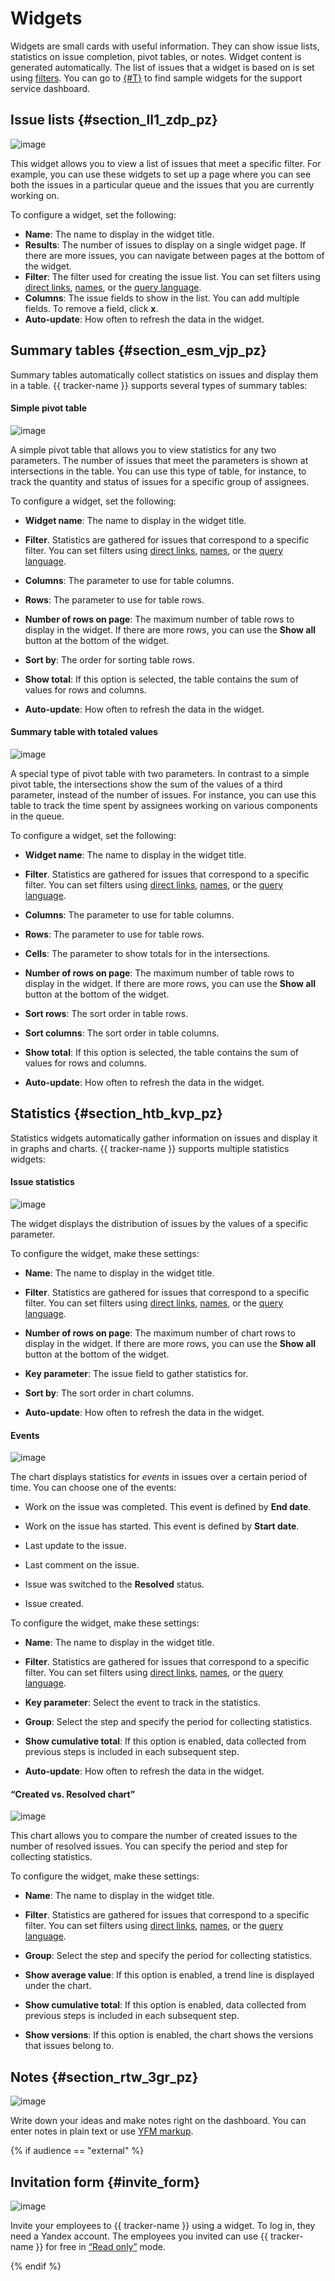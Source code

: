 # Widgets

Widgets are small cards with useful information. They can show issue lists, statistics on issue completion, pivot tables, or notes. Widget content is generated automatically. The list of issues that a widget is based on is set using [filters](filters.md). You can go to [{#T}](../support-process-dashboards.md) to find sample widgets for the support service dashboard.

## Issue lists {#section_ll1_zdp_pz}

![image](../../_assets/tracker/widgets/filter.png)

This widget allows you to view a list of issues that meet a specific filter. For example, you can use these widgets to set up a page where you can see both the issues in a particular queue and the issues that you are currently working on.

To configure a widget, set the following:

- **Name**: The name to display in the widget title.
- **Results**: The number of issues to display on a single widget page. If there are more issues, you can navigate between pages at the bottom of the widget.
- **Filter**: The filter used for creating the issue list. You can set filters using [direct links](filters.md), [names](create-filter.md), or the [query language](query-filter.md).
- **Columns**: The issue fields to show in the list. You can add multiple fields. To remove a field, click **x**.
- **Auto-update**: How often to refresh the data in the widget.

## Summary tables {#section_esm_vjp_pz}

Summary tables automatically collect statistics on issues and display them in a table. {{ tracker-name }} supports several types of summary tables:

#### Simple pivot table

![image](../../_assets/tracker/widgets/table.png)

A simple pivot table that allows you to view statistics for any two parameters. The number of issues that meet the parameters is shown at intersections in the table. You can use this type of table, for instance, to track the quantity and status of issues for a specific group of assignees.

To configure a widget, set the following:

- **Widget name**: The name to display in the widget title.

- **Filter**. Statistics are gathered for issues that correspond to a specific filter. You can set filters using [direct links](filters.md), [names](create-filter.md), or the [query language](query-filter.md).

- **Columns**: The parameter to use for table columns.

- **Rows**: The parameter to use for table rows.

- **Number of rows on page**: The maximum number of table rows to display in the widget. If there are more rows, you can use the **Show all** button at the bottom of the widget.

- **Sort by**: The order for sorting table rows.

- **Show total**: If this option is selected, the table contains the sum of values for rows and columns.

- **Auto-update**: How often to refresh the data in the widget.

#### Summary table with totaled values

![image](../../_assets/tracker/widgets/table-with-sum.png)

A special type of pivot table with two parameters. In contrast to a simple pivot table, the intersections show the sum of the values of a third parameter, instead of the number of issues. For instance, you can use this table to track the time spent by assignees working on various components in the queue.

To configure a widget, set the following:

- **Widget name**: The name to display in the widget title.

- **Filter**. Statistics are gathered for issues that correspond to a specific filter. You can set filters using [direct links](filters.md), [names](create-filter.md), or the [query language](query-filter.md).

- **Columns**: The parameter to use for table columns.

- **Rows**: The parameter to use for table rows.

- **Cells**: The parameter to show totals for in the intersections.

- **Number of rows on page**: The maximum number of table rows to display in the widget. If there are more rows, you can use the **Show all** button at the bottom of the widget.

- **Sort rows**: The sort order in table rows.

- **Sort columns**: The sort order in table columns.

- **Show total**: If this option is selected, the table contains the sum of values for rows and columns.

- **Auto-update**: How often to refresh the data in the widget.

## Statistics {#section_htb_kvp_pz}

Statistics widgets automatically gather information on issues and display it in graphs and charts. {{ tracker-name }} supports multiple statistics widgets:

#### Issue statistics

![image](../../_assets/tracker/widgets/stat.png)

The widget displays the distribution of issues by the values of a specific parameter.

To configure the widget, make these settings:

- **Name**: The name to display in the widget title.

- **Filter**. Statistics are gathered for issues that correspond to a specific filter. You can set filters using [direct links](filters.md), [names](create-filter.md), or the [query language](query-filter.md).

- **Number of rows on page**: The maximum number of chart rows to display in the widget. If there are more rows, you can use the **Show all** button at the bottom of the widget.

- **Key parameter**: The issue field to gather statistics for.

- **Sort by**: The sort order in chart columns.

- **Auto-update**: How often to refresh the data in the widget.

#### Events

![image](../../_assets/tracker/widgets/events.png)

The chart displays statistics for _events_ in issues over a certain period of time. You can choose one of the events:

- Work on the issue was completed. This event is defined by **End date**.

- Work on the issue has started. This event is defined by **Start date**.

- Last update to the issue.

- Last comment on the issue.

- Issue was switched to the **Resolved** status.

- Issue created.

To configure the widget, make these settings:

- **Name**: The name to display in the widget title.

- **Filter**. Statistics are gathered for issues that correspond to a specific filter. You can set filters using [direct links](filters.md), [names](create-filter.md), or the [query language](query-filter.md).

- **Key parameter**: Select the event to track in the statistics.

- **Group**: Select the step and specify the period for collecting statistics.

- **Show cumulative total**: If this option is enabled, data collected from previous steps is included in each subsequent step.

- **Auto-update**: How often to refresh the data in the widget.

#### <q>Created vs. Resolved chart</q>

![image](../../_assets/tracker/widgets/create-resolve.png)

This chart allows you to compare the number of created issues to the number of resolved issues. You can specify the period and step for collecting statistics.

To configure the widget, make these settings:

- **Name**: The name to display in the widget title.

- **Filter**. Statistics are gathered for issues that correspond to a specific filter. You can set filters using [direct links](filters.md), [names](create-filter.md), or the [query language](query-filter.md).

- **Group**: Select the step and specify the period for collecting statistics.

- **Show average value**: If this option is enabled, a trend line is displayed under the chart.

- **Show cumulative total**: If this option is enabled, data collected from previous steps is included in each subsequent step.

- **Show versions**: If this option is enabled, the chart shows the versions that issues belong to.

## Notes {#section_rtw_3gr_pz}

![image](../../_assets/tracker/widgets/note.png)

Write down your ideas and make notes right on the dashboard. You can enter notes in plain text or use [YFM markup](markup.md).

{% if audience == "external" %}

## Invitation form {#invite_form}

![image](../../_assets/tracker/widgets/invite-form.png)

Invite your employees to {{ tracker-name }} using a widget. To log in, they need a Yandex account. The employees you invited can use {{ tracker-name }} for free in [<q>Read only</q>](../access.md#readonly) mode.

{% endif %}

